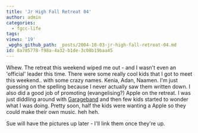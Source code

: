 ```yaml
---
title: 'Jr High Fall Retreat 04'
author: admin
categories:
  - fgcc-life
tags: 
views: '19'
_wpghs_github_path: _posts/2004-10-03-jr-high-fall-retreat-04.md
id: 8a785778-f98a-4a32-b1de-3c08b19baa45
---
```

<p>Whew.  The retreat this weekend wiped me out - and I wasn't even an 'official' leader this time.  There were some really cool kids that I got to meet this weekend..  with some crazy names.  Kenia, Adan, Naamen.  I'm just guessing on the spelling because I never actually saw them written down.  I also did a good job of promoting (evangelising?) Apple on the retreat.  I was just diddling around with <a href="http://www.apple.com/ca/ilife/garageband/">Garageband</a> and then few kids started to wonder what I was doing.  Pretty soon, half the kids were wanting a Apple so they could make their own music.  heh heh.</p>
<p>Sue will have the pictures up later - I'll link them once they're up.</p>
